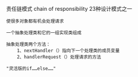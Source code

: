 责任链模式 chain of responsibility
    23种设计模式之一

    使很多对象都有机会处理请求
    
    一个抽象处理类和它的一组实现类组成
    
    抽象处理类两个方法：
        1、nextHandler（）指向下一个处理类的成员变量
        2、handlerRequest（）处理请求的方法
    
    "灵活版的if……else……"